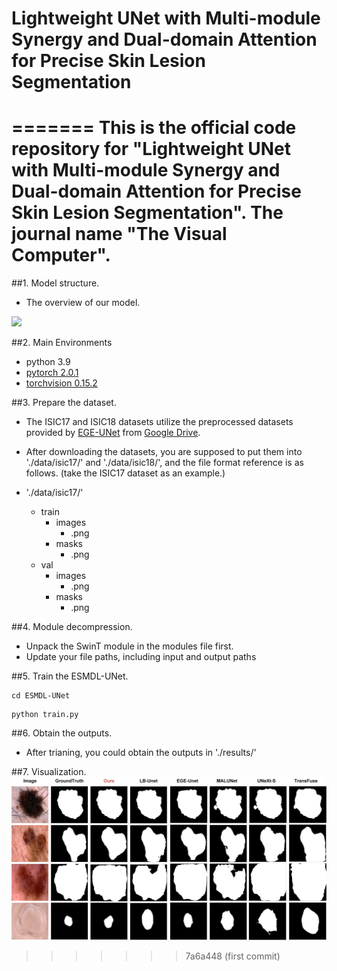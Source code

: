 # Lightweight UNet with Multi-module Synergy and Dual-domain Attention for Precise Skin Lesion Segmentation
=======
This is the official code repository for "Lightweight UNet with Multi-module Synergy and Dual-domain Attention for Precise Skin Lesion Segmentation". The journal name "The Visual Computer".
=======
##1. Model structure.
- The overview of our model.
<img src="./img/tupianji.jpg">

##2. Main Environments
- python 3.9
- [pytorch 2.0.1](https://download.pytorch.org/whl/cu111/torch-1.8.0%2Bcu111-cp38-cp38-win_amd64.whl)
- [torchvision 0.15.2](https://download.pytorch.org/whl/cu111/torchvision-0.9.0%2Bcu111-cp38-cp38-linux_x86_64.whl)

##3. Prepare the dataset.

- The ISIC17 and ISIC18 datasets utilize the preprocessed datasets provided by [EGE-UNet](https://github.com/JCruan519/EGE-UNet) from [Google Drive](https://drive.google.com/file/d/1J6c2dDqX8qka1q4EtmTBA0w3Kez7-M6T/view?usp=sharing).

- After downloading the datasets, you are supposed to put them into './data/isic17/' and './data/isic18/', and the file format reference is as follows. (take the ISIC17 dataset as an example.)

- './data/isic17/'
  - train
    - images
      - .png
    - masks
      - .png
  - val
    - images
      - .png
    - masks
      - .png


##4. Module decompression.

- Unpack the SwinT module in the modules file first.
- Update your file paths, including input and output paths

##5. Train the ESMDL-UNet.
```
cd ESMDL-UNet
```
```
python train.py
```

##6. Obtain the outputs.
- After trianing, you could obtain the outputs in './results/'

##7. Visualization.
<img src="./img/duibi.jpg">
>>>>>>> 7a6a448 (first commit)
